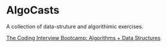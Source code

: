# AlgoCasts

A collection of data-struture and algorithimic exercises.


[The Coding Interview Bootcamp: Algorithms + Data Structures](https://www.udemy.com/coding-interview-bootcamp-algorithms-and-data-structure/learn/v4/overview)

